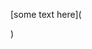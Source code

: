 [some text here](<div class="flourish-embed flourish-chart" data-src="visualisation/12587103"><script src="https://public.flourish.studio/resources/embed.js"></script></div>)
